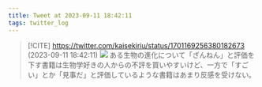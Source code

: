 ```yaml
---
title: Tweet at 2023-09-11 18:42:11
tags: twitter_log
---
```


> [!CITE] https://twitter.com/kaisekiriu/status/1701169256380182673 (2023-09-11 18:42:11)
> ![](https://twitter.com/kaisekiriu/status/1701169256380182673)
> ある生物の進化について「ざんねん」と評価を下す書籍は生物学好きの人からの不評を買いやすいけど、一方で「すごい」とか「見事だ」と評価しているような書籍はあまり反感を受けない。
